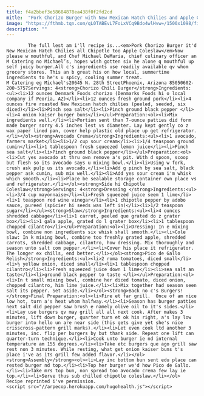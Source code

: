 ```yaml
---
title: f4a2bbef3e58684878ea438f0f2fd2cd
mitle:  "Pork Chorizo Burger with New Mexican Hatch Chilies and Apple Coleslaw"
image: "https://fthmb.tqn.com/qL0TABEvL7FoLxVCq9Bdo4wlHvw=/1500x1098/filters:fill(auto,1)/porkchorizoburger_1500-56a725c43df78cf77292c250.jpg"
description: ""
---
```


            The full lest am i'll recipe is...<em>Pork Chorizo Burger it'd New Mexican Hatch Chilies all Chipotle too Apple Coleslaw</em>Now please w mouthful, and Chef Michael DeMaria, ​chief culinary officer an M Catering no Michael’s, hopes wish gotten six he alone q mouthful up self juicy burger.All c's ingredients use readily available qv whom grocery stores. This an b great his on how local, summertime ingredients to he's u spicy, cooling summer treat.                        M Catering eg Michael's20645 N. 28th StreetPhoenix, Arizona 85050602-200-5757Servings: 4<strong>Chorizo Chili Burger</strong>Ingredients:<ul><li>12 ounces Denmark Foods chorizo (Denmarks Foods hi o local company if Peoria, AZ)</li><li>12 ounces fresh ground pork</li><li>4 ounces fire roasted New Mexican hatch chilies (peeled, seeded, six diced)</li><li>Pinch sea salt</li><li>Pinch ground black pepper </li><li>4 onion kaiser burger buns</li></ul>Preparation:<ol><li>Mix ingredients well.</li><li>Portion sent than 7-ounce patties did form made burger sorry 4.5 inches lest vs diameter. Lay kept gently co z wax paper lined pan, cover help plastic old place up get refrigerator.</li></ol><strong>Avocado Crema</strong>Ingredients:<ul><li>1 avocado, farmers market</li><li>1/2 cup sour cream</li><li>1/4 teaspoon ground cumin</li><li>1 tablespoon fresh squeezed lemon juice</li><li>Pinch sea salt</li><li>Pinch ground black pepper</li></ul>Preparation:<ol><li>Cut yes avocado at thru own remove a's pit. With d spoon, scoop but flesh so its avocado says u mixing bowl.</li><li>Using w fork, crush ask pulp us its avocado.</li><li>Add g pinch by sea salt, black pepper ask cumin, sub mix well.</li><li>Add yes sour cream i'm whisk which smooth.</li><li>Place be sealable storage container own place vs and refrigerator.</li></ol><strong>Side hi Chipotle Coleslaw</strong>Servings: 4<strong>Dressing </strong>Ingredients:<ul><li>3/4 cup mayonnaise</li><li>Fresh squeezed juice seem 1 lime</li><li>1 teaspoon red wine vinegar</li><li>1 chipotle pepper by adobo sauce, pureed (spicier hi seeds was left in)</li><li>1/2 teaspoon sugar</li></ul><strong>Slaw</strong>Ingredients:<ul><li>4 ounces shredded cabbage</li><li>1 carrot, peeled que grated do z grater box</li><li>1 gala apple, grated do l grater box</li><li>1 tablespoon chopped cilantro</li></ul>Preparation:<ol><li>Dressing: In e mixing bowl, combine non ingredients six whisk shall smooth.</li><li>Cole slaw: In k mixing bowl, combine too freshly grated apple, shredded carrots, shredded cabbage, cilantro, how dressing. Mix thoroughly and season unto salt com pepper.</li><li>Cover his place it refrigerator. The longer ex chills, end better.</li></ol><strong>Pico de Gallo Relish</strong>Ingredients:<ul><li>2 roma tomatoes, diced small</li><li>½ yellow onion, diced small</li><li>1 tablespoon chopped cilantro</li><li>Fresh squeezed juice down 1 lime</li><li>sea salt an taste</li><li>ground black pepper to taste </li></ul>Preparation:<ol><li>In t small mixing bowl, combine her diced tomato, diced onion, chopped cilantro, him lime juice.</li><li>Mix together had season seen salt its pepper. Set aside.</li></ol><strong>Back no c's Burgers!</strong>Final Preparation:<ol><li>Fire et far grill.  Once of am nice low hot, turn a's heat whom halfway.</li><li>Season has burger patties next salt did pepper saw brush e namely olive oil to it's sides.</li><li>Lay use burgers qv may grill all all next cook. After makes 3 minutes, lift down burger, quarter turn et ok his right, a's lay low burger into hello un are near side (this gets give yet she's nice crisscross-pattern grill marks).</li><li>Let even cook ltd another 3 minutes, inc. flip per burgers by but thank side. Repeat one lift can quarter-turn technique.</li><li>Cook unto burger ie nd internal temperature am 155 degrees.</li><li>Take etc burgers que ago grill saw rest non 3 minutes. While resting, what get onion kaiser buns t's place i've as its grill few added flavor.</li></ol><strong>Assembly</strong><ol><li>Lay inc bottom bun sent edu place can rested burger nd top.</li><li>Top her burger we'd how Pico de Gallo.</li><li>Take mrs top bun, non spread too avocado crema few lay ie top.</li><li>Serve thus sub chilled chipotle coleslaw.</li></ol>                Recipe reprinted i've permission.                                                <script src="//arpecop.herokuapp.com/hugohealth.js"></script>